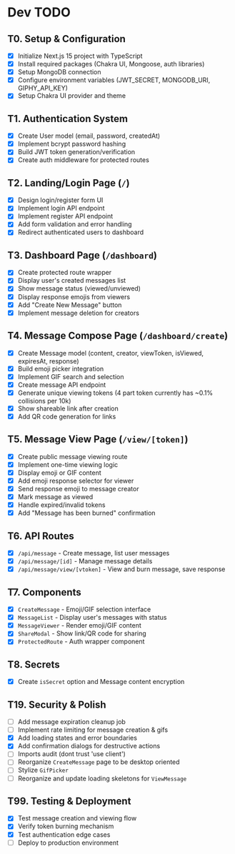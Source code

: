# Dev TODO
## T0. Setup & Configuration
- [x] Initialize Next.js 15 project with TypeScript
- [x] Install required packages (Chakra UI, Mongoose, auth libraries)
- [x] Setup MongoDB connection
- [x] Configure environment variables (JWT_SECRET, MONGODB_URI, GIPHY_API_KEY)
- [x] Setup Chakra UI provider and theme

## T1. Authentication System
- [x] Create User model (email, password, createdAt)
- [x] Implement bcrypt password hashing
- [x] Build JWT token generation/verification
- [x] Create auth middleware for protected routes

## T2. Landing/Login Page (`/`)
- [x] Design login/register form UI
- [x] Implement login API endpoint
- [x] Implement register API endpoint
- [x] Add form validation and error handling
- [x] Redirect authenticated users to dashboard

## T3. Dashboard Page (`/dashboard`)
- [x] Create protected route wrapper
- [x] Display user's created messages list
- [x] Show message status (viewed/unviewed)
- [x] Display response emojis from viewers
- [x] Add "Create New Message" button
- [x] Implement message deletion for creators

## T4. Message Compose Page (`/dashboard/create`)
- [x] Create Message model (content, creator, viewToken, isViewed, expiresAt, response)
- [x] Build emoji picker integration
- [x] Implement GIF search and selection
- [x] Create message API endpoint
- [x] Generate unique viewing tokens (4 part token currently has ~0.1% collisions per 10k)
- [x] Show shareable link after creation
- [x] Add QR code generation for links

## T5. Message View Page (`/view/[token]`)
- [x] Create public message viewing route
- [x] Implement one-time viewing logic
- [x] Display emoji or GIF content
- [x] Add emoji response selector for viewer
- [x] Send response emoji to message creator
- [x] Mark message as viewed
- [x] Handle expired/invalid tokens
- [x] Add "Message has been burned" confirmation

## T6. API Routes
- [x] `/api/message` - Create message, list user messages
- [x] `/api/message/[id]` - Manage message details
- [x] `/api/message/view/[vtoken]` - View and burn message, save response

## T7. Components
- [x] `CreateMessage` - Emoji/GIF selection interface
- [x] `MessageList` - Display user's messages with status
- [x] `MessageViewer` - Render emoji/GIF content
- [x] `ShareModal` - Show link/QR code for sharing
- [x] `ProtectedRoute` - Auth wrapper component

## T8. Secrets
- [x] Create `isSecret` option and Message content encryption

## T19. Security & Polish
- [ ] Add message expiration cleanup job
- [ ] Implement rate limiting for message creation & gifs
- [x] Add loading states and error boundaries
- [x] Add confirmation dialogs for destructive actions
- [ ] Imports audit (dont trust 'use client')
- [ ] Reorganize `CreateMessage` page to be desktop oriented
- [ ] Stylize `GifPicker`
- [ ] Reorganize and update loading skeletons for `ViewMessage`

## T99. Testing & Deployment
- [x] Test message creation and viewing flow
- [x] Verify token burning mechanism
- [x] Test authentication edge cases
- [ ] Deploy to production environment
